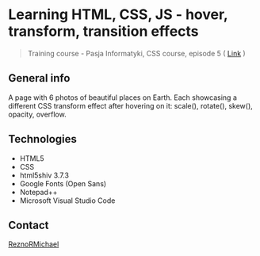 # Learning HTML, CSS, JS - hover, transform, transition effects
> Training course - Pasja Informatyki, CSS course, episode 5 ( [Link](https://www.youtube.com/watch?v=BjlC18jZe1o) )

## General info
A page with 6 photos of beautiful places on Earth. Each showcasing a different CSS transform effect after hovering on it: scale(), rotate(), skew(), opacity, overflow.

## Technologies
* HTML5
* CSS
* html5shiv 3.7.3
* Google Fonts (Open Sans)
* Notepad++
* Microsoft Visual Studio Code

## Contact
[ReznoRMichael](https://github.com/ReznoRMichael) 